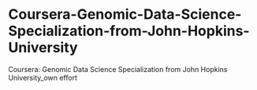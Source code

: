 # Coursera-Genomic-Data-Science-Specialization-from-John-Hopkins-University
Coursera: Genomic Data Science Specialization from John Hopkins University_own effort
